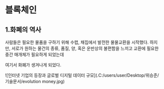 # 블록체인

## 1.화폐의 역사
사람들은 필요한 물품을 구하기 위해 수렵, 채집에서 발전한 물물교환을 시작했다. 하지만, 서로가 원하는 물건의 종류, 품질, 양,
혹은 운반상의 불편함을 느끼고 교환에 필요한 중간 매개체가 필요하게 되었는데

여기서 화폐가 생겨나게 되었다.

![인터넷 기업의 등장과 글로벌 디지털 데이터 규모](.C:/users/user/Desktop/위승준/기술문서/evolution money.jpg)
